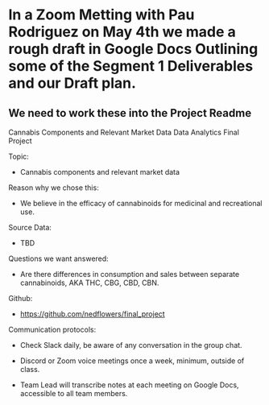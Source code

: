 # In a Zoom Metting with Pau Rodriguez on May 4th we made a rough draft in Google Docs Outlining some of the Segment 1 Deliverables and our Draft plan.

## We need to work these into the Project Readme



Cannabis Components and Relevant Market Data
Data Analytics Final Project

Topic: 

* Cannabis components and relevant market data  

Reason why we chose this:
* We believe in the efficacy of cannabinoids for medicinal and recreational use. 

Source Data:
* TBD 

Questions we want answered:
* Are there differences in consumption and sales between separate cannabinoids, AKA THC, CBG, CBD, CBN.

Github: 
* https://github.com/nedflowers/final_project

Communication protocols:
* Check Slack daily, be aware of any conversation in the group chat.

* Discord or Zoom voice meetings once a week, minimum, outside of class. 

* Team Lead will transcribe notes at each meeting on Google Docs, accessible to all team members.
